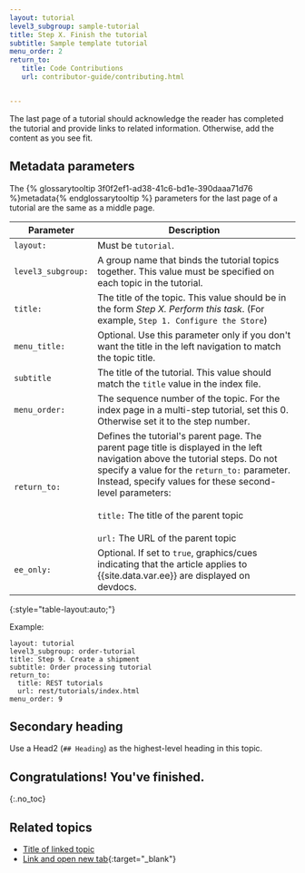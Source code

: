 ```yaml
---
layout: tutorial
level3_subgroup: sample-tutorial
title: Step X. Finish the tutorial
subtitle: Sample template tutorial
menu_order: 2
return_to:
   title: Code Contributions
   url: contributor-guide/contributing.html


---
```


The last page of a tutorial should acknowledge the reader has completed the tutorial and provide links to related information. Otherwise, add the content as you see fit.

## Metadata parameters

The {% glossarytooltip 3f0f2ef1-ad38-41c6-bd1e-390daaa71d76 %}metadata{% endglossarytooltip %} parameters for the last page of a tutorial are the same as a middle page.

Parameter | Description
--- | ---
`layout:` | Must be `tutorial`.
`level3_subgroup:` | A group name that binds the tutorial topics together. This value must be specified on each topic in the tutorial.
`title:` | The title of the topic. This value should be in the form _Step X. Perform this task_. (For example, `Step 1. Configure the Store`)
`menu_title:`| Optional. Use this parameter only if you don't want the title in the left navigation to match the topic title.
`subtitle` | The title of the tutorial. This value should match the `title` value in the index file.
`menu_order:` | The sequence number of the topic. For the index page in a multi-step tutorial, set this 0. Otherwise set it to the step number.
`return_to:` | Defines the tutorial's parent page. The parent page title is displayed in the left navigation above the tutorial steps. Do not specify a value for the `return_to:` parameter. Instead, specify values for these second-level parameters:<br/><br/>`title:` The title of the parent topic<br/><br/>`url:` The URL of the parent topic
`ee_only:` | Optional. If set to `true`, graphics/cues indicating that the article applies to {{site.data.var.ee}} are displayed on devdocs.
{:style="table-layout:auto;"}

Example:

```
layout: tutorial
level3_subgroup: order-tutorial
title: Step 9. Create a shipment
subtitle: Order processing tutorial
return_to:
  title: REST tutorials
  url: rest/tutorials/index.html
menu_order: 9
```

## Secondary heading

Use a Head2 (`## Heading`) as the highest-level heading in this topic.

## Congratulations! You've finished.
{:.no_toc}

## Related topics

* [Title of linked topic](http://example.com/index.html)
* [Link and open new tab](http://example.com/index.html){:target="_blank"}
